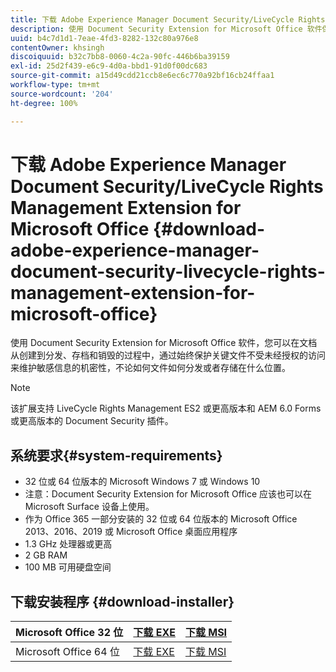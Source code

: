 ```yaml
---
title: 下载 Adobe Experience Manager Document Security/LiveCycle Rights Management Extension for Microsoft Office
description: 使用 Document Security Extension for Microsoft Office 软件保护关键文件不受未经授权的访问
uuid: b4c7d1d1-7eae-4fd3-8282-132c80a976e8
contentOwner: khsingh
discoiquuid: b32c7bb8-0060-4c2a-90fc-446b6ba39159
exl-id: 25d2f439-e6c9-4d0a-bbd1-91d0f00dc683
source-git-commit: a15d49cdd21ccb8e6ec6c770a92bf16cb24ffaa1
workflow-type: tm+mt
source-wordcount: '204'
ht-degree: 100%

---
```


# 下载 Adobe Experience Manager Document Security/LiveCycle Rights Management Extension for Microsoft Office {#download-adobe-experience-manager-document-security-livecycle-rights-management-extension-for-microsoft-office}

使用 Document Security Extension for Microsoft Office 软件，您可以在文档从创建到分发、存档和销毁的过程中，通过始终保护关键文件不受未经授权的访问来维护敏感信息的机密性，不论如何文件如何分发或者存储在什么位置。

>[!NOTE]
>
>该扩展支持 LiveCycle Rights Management ES2 或更高版本和 AEM 6.0 Forms 或更高版本的 Document Security 插件。

## 系统要求{#system-requirements}

* 32 位或 64 位版本的 Microsoft Windows 7 或 Windows 10
* 注意：Document Security Extension for Microsoft Office 应该也可以在 Microsoft Surface 设备上使用。
* 作为 Office 365 一部分安装的 32 位或 64 位版本的 Microsoft Office 2013、2016、2019 或 Microsoft Office 桌面应用程序
* 1.3 GHz 处理器或更高
* 2 GB RAM
* 100 MB 可用硬盘空间

## 下载安装程序 {#download-installer}

| Microsoft Office 32 位 | [下载 EXE](http://download.macromedia.com/pub/livecycle/policyserver/DocumentSecurityExtensionforMicrosoftOffice.exe) | [下载 MSI](http://download.macromedia.com/pub/livecycle/policyserver/DocumentSecurityExtensionforMicrosoftOffice.zip) |
|---|---|---|
| Microsoft Office 64 位 | [下载 EXE](http://download.macromedia.com/pub/livecycle/policyserver/DocumentSecurityExtensionforMicrosoftOffice64.exe) | [下载 MSI](http://download.macromedia.com/pub/livecycle/policyserver/DocumentSecurityExtensionforMicrosoftOffice64.zip) |
